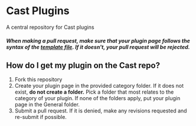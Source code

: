 # Cast Plugins
A central repository for Cast plugins

##### When making a pull request, make sure that your plugin page follows the syntax of the [template file](https://github.com/CastProject/Plugins/blob/master/Template.md). If it doesn't, your pull request will be rejected.

## How do I get my plugin on the Cast repo?

1. Fork this repository
2. Create your plugin page in the provided category folder. If it does not exist, **do not create a folder.** Pick a folder that most relates to the category of your plugin. If none of the folders apply, put your plugin page in the General folder.
3. Submit a pull request. If it is denied, make any revisions requested and re-submit if possible.
